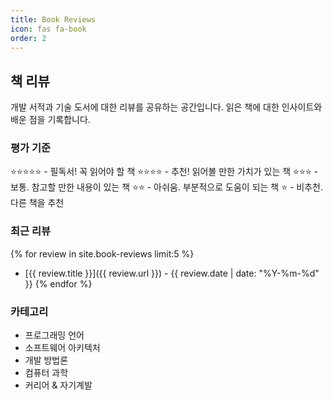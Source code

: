 ```yaml
---
title: Book Reviews
icon: fas fa-book
order: 2
---
```


## 책 리뷰

개발 서적과 기술 도서에 대한 리뷰를 공유하는 공간입니다.
읽은 책에 대한 인사이트와 배운 점을 기록합니다.

### 평가 기준

⭐️⭐️⭐️⭐️⭐️ - 필독서! 꼭 읽어야 할 책
⭐️⭐️⭐️⭐️ - 추천! 읽어볼 만한 가치가 있는 책
⭐️⭐️⭐️ - 보통. 참고할 만한 내용이 있는 책
⭐️⭐️ - 아쉬움. 부분적으로 도움이 되는 책
⭐️ - 비추천. 다른 책을 추천

### 최근 리뷰

{% for review in site.book-reviews limit:5 %}
- [{{ review.title }}]({{ review.url }}) - {{ review.date | date: "%Y-%m-%d" }}
{% endfor %}

### 카테고리

- 프로그래밍 언어
- 소프트웨어 아키텍처
- 개발 방법론
- 컴퓨터 과학
- 커리어 & 자기계발 